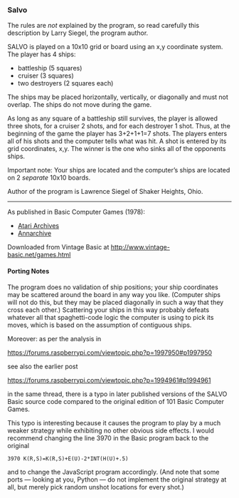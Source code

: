 ### Salvo

The rules are _not_ explained by the program, so read carefully this description by Larry Siegel, the program author.

SALVO is played on a 10x10 grid or board using an x,y coordinate system. The player has 4 ships:
- battleship (5 squares)
- cruiser (3 squares)
- two destroyers (2 squares each)

The ships may be placed horizontally, vertically, or diagonally and must not overlap. The ships do not move during the game.

As long as any square of a battleship still survives, the player is allowed three shots, for a cruiser 2 shots, and for each destroyer 1 shot. Thus, at the beginning of the game the player has 3+2+1+1=7 shots. The players enters all of his shots and the computer tells what was hit. A shot is entered by its grid coordinates, x,y. The winner is the one who sinks all of the opponents ships.

Important note: Your ships are located and the computer’s ships are located on 2 _separate_ 10x10 boards.

Author of the program is Lawrence Siegel of Shaker Heights, Ohio.

---

As published in Basic Computer Games (1978):
- [Atari Archives](https://www.atariarchives.org/basicgames/showpage.php?page=142)
- [Annarchive](https://annarchive.com/files/Basic_Computer_Games_Microcomputer_Edition.pdf#page=157)

Downloaded from Vintage Basic at
http://www.vintage-basic.net/games.html

#### Porting Notes

The program does no validation of ship positions; your ship coordinates may be scattered around the board in any way you like.  (Computer ships will not do this, but they may be placed diagonally in such a way that they cross each other.)  Scattering your ships in this way probably defeats whatever all that spaghetti-code logic the computer is using to pick its moves, which is based on the assumption of contiguous ships.

Moreover: as per the analysis in

https://forums.raspberrypi.com/viewtopic.php?p=1997950#p1997950

see also the earlier post

https://forums.raspberrypi.com/viewtopic.php?p=1994961#p1994961

in the same thread, there is a typo in later published versions of the SALVO Basic source code compared to the original edition of 101 Basic Computer Games.

This typo is interesting because it causes the program to play by a much weaker strategy while exhibiting no other obvious side effects. I would recommend changing the line 3970 in the Basic program back to the original

`3970 K(R,S)=K(R,S)+E(U)-2*INT(H(U)+.5)`

and to change the JavaScript program accordingly.  (And note that some ports — looking at you, Python — do not implement the original strategy at all, but merely pick random unshot locations for every shot.)

